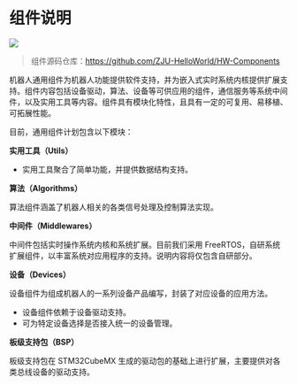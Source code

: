# 组件说明

![](https://img.shields.io/badge/date-2022.12.13-pink)

> 组件源码仓库：<https://github.com/ZJU-HelloWorld/HW-Components>

机器人通用组件为机器人功能提供软件支持，并为嵌入式实时系统内核提供扩展支持。组件内容包括设备驱动，算法、设备等可供应用的组件，通信服务等系统中间件，以及实用工具等内容。组件具有模块化特性，且具有一定的可复用、易移植、可拓展性能。

目前，通用组件计划包含以下模块：

**实用工具（Utils）**

* 实用工具聚合了简单功能，并提供数据结构支持。

**算法（Algorithms）**

算法组件涵盖了机器人相关的各类信号处理及控制算法实现。

**中间件（Middlewares）**

中间件包括实时操作系统内核和系统扩展。目前我们采用 FreeRTOS，自研系统扩展组件，以丰富系统对应用程序的支持。说明内容将仅包含自研部分。

**设备（Devices）**

设备组件为组成机器人的一系列设备产品编写，封装了对应设备的应用方法。

* 设备组件依赖于设备驱动支持。
* 可为特定设备选择是否接入统一的设备管理。

**板级支持包（BSP）**

板级支持包在 STM32CubeMX 生成的驱动包的基础上进行扩展，主要提供对各类总线设备的驱动支持。